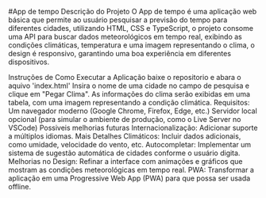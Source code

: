 #App de tempo
Descrição do Projeto
O App de tempo é uma aplicação web básica que permite ao usuário pesquisar a previsão do tempo para diferentes cidades, utilizando HTML, CSS e TypeScript, o projeto consome uma API para buscar dados meteorológicos em tempo real, exibindo as condições climáticas, temperatura e uma imagem representando o clima, o design é responsivo, garantindo uma boa experiência em diferentes dispositivos.

Instruções de Como Executar a Aplicação
baixe o repositorio e abara o aquivo 'index.html'
Insira o nome de uma cidade no campo de pesquisa e clique em "Pegar Clima". As informações do clima serão exibidas em uma tabela, com uma imagem representando a condição climática.
Requisitos:
Um navegador moderno (Google Chrome, Firefox, Edge, etc.)
Servidor local opcional (para simular o ambiente de produção, como o Live Server no VSCode)
Possiveis melhorias futuras
Internacionalização: Adicionar suporte a múltiplos idiomas.
Mais Detalhes Climáticos: Incluir dados adicionais, como umidade, velocidade do vento, etc.
Autocompletar: Implementar um sistema de sugestão automática de cidades conforme o usuário digita.
Melhorias no Design: Refinar a interface com animações e gráficos que mostram as condições meteorológicas em tempo real.
PWA: Transformar a aplicação em uma Progressive Web App (PWA) para que possa ser usada offline.
